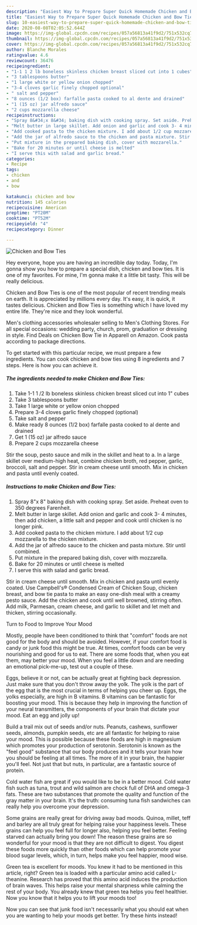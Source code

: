 ```yaml
---
description: "Easiest Way to Prepare Super Quick Homemade Chicken and Bow Ties"
title: "Easiest Way to Prepare Super Quick Homemade Chicken and Bow Ties"
slug: 10-easiest-way-to-prepare-super-quick-homemade-chicken-and-bow-ties
date: 2020-08-08T02:05:52.644Z
image: https://img-global.cpcdn.com/recipes/057a56813a41f9d2/751x532cq70/chicken-and-bow-ties-recipe-main-photo.jpg
thumbnail: https://img-global.cpcdn.com/recipes/057a56813a41f9d2/751x532cq70/chicken-and-bow-ties-recipe-main-photo.jpg
cover: https://img-global.cpcdn.com/recipes/057a56813a41f9d2/751x532cq70/chicken-and-bow-ties-recipe-main-photo.jpg
author: Blanche Morales
ratingvalue: 4.6
reviewcount: 36476
recipeingredient:
- "1-1 1 2 lb boneless skinless chicken breast sliced cut into 1 cubes"
- "3 tablespoons butter"
- "1 large white or yellow onion chopped"
- "3-4 cloves garlic finely chopped optional"
- " salt and pepper"
- "8 ounces (1/2 box) farfalle pasta cooked to al dente and drained"
- "1 (15 oz) jar alfredo sauce"
- "2 cups mozzarella cheese"
recipeinstructions:
- "Spray 8&#34;x 8&#34; baking dish with cooking spray. Set aside. Preheat oven to 350 degrees Farenheit."
- "Melt butter in large skillet. Add onion and garlic and cook 3- 4 minutes, then add chicken, a little salt and pepper and cook until chicken is no longer pink."
- "Add cooked pasta to the chicken mixture. I add about 1/2 cup mozzarella to the chicken mixture."
- "Add the jar of alfredo sauce to the chicken and pasta mixture. Stir until combined."
- "Put mixture in the prepared baking dish, cover with mozzarella."
- "Bake for 20 minutes or until cheese is melted"
- "I serve this with salad and garlic bread."
categories:
- Recipe
tags:
- chicken
- and
- bow

katakunci: chicken and bow 
nutrition: 145 calories
recipecuisine: American
preptime: "PT20M"
cooktime: "PT52M"
recipeyield: "4"
recipecategory: Dinner

---
```



![Chicken and Bow Ties](https://img-global.cpcdn.com/recipes/057a56813a41f9d2/751x532cq70/chicken-and-bow-ties-recipe-main-photo.jpg)

Hey everyone, hope you are having an incredible day today. Today, I'm gonna show you how to prepare a special dish, chicken and bow ties. It is one of my favorites. For mine, I'm gonna make it a little bit tasty. This will be really delicious.

Chicken and Bow Ties is one of the most popular of recent trending meals on earth. It is appreciated by millions every day. It's easy, it is quick, it tastes delicious. Chicken and Bow Ties is something which I have loved my entire life. They're nice and they look wonderful.

Men&#39;s clothing accessories wholesaler selling to Men&#39;s Clothing Stores. For all special occasions: wedding party, church, prom, graduation or dressing in style. Find Deals on Chicken Bow Tie in Apparell on Amazon. Cook pasta according to package directions.


To get started with this particular recipe, we must prepare a few ingredients. You can cook chicken and bow ties using 8 ingredients and 7 steps. Here is how you can achieve it.

<!--inarticleads1-->

##### The ingredients needed to make Chicken and Bow Ties:

1. Take 1-1 1 /2 lb boneless skinless chicken breast sliced cut into 1&#34; cubes
1. Take 3 tablespoons butter
1. Take 1 large white or yellow onion chopped
1. Prepare 3-4 cloves garlic finely chopped (optional)
1. Take  salt and pepper
1. Make ready 8 ounces (1/2 box) farfalle pasta cooked to al dente and drained
1. Get 1 (15 oz) jar alfredo sauce
1. Prepare 2 cups mozzarella cheese


Stir the soup, pesto sauce and milk in the skillet and heat to a. In a large skillet over medium-high heat, combine chicken broth, red pepper, garlic, broccoli, salt and pepper. Stir in cream cheese until smooth. Mix in chicken and pasta until evenly coated. 

<!--inarticleads2-->

##### Instructions to make Chicken and Bow Ties:

1. Spray 8&#34;x 8&#34; baking dish with cooking spray. Set aside. Preheat oven to 350 degrees Farenheit.
1. Melt butter in large skillet. Add onion and garlic and cook 3- 4 minutes, then add chicken, a little salt and pepper and cook until chicken is no longer pink.
1. Add cooked pasta to the chicken mixture. I add about 1/2 cup mozzarella to the chicken mixture.
1. Add the jar of alfredo sauce to the chicken and pasta mixture. Stir until combined.
1. Put mixture in the prepared baking dish, cover with mozzarella.
1. Bake for 20 minutes or until cheese is melted
1. I serve this with salad and garlic bread.


Stir in cream cheese until smooth. Mix in chicken and pasta until evenly coated. Use Campbell&#39;s® Condensed Cream of Chicken Soup, chicken breast, and bow tie pasta to make an easy one-dish meal with a creamy pesto sauce. Add the chicken and cook until well browned, stirring often. Add milk, Parmesan, cream cheese, and garlic to skillet and let melt and thicken, stirring occasionally. 

Turn to Food to Improve Your Mood


Mostly, people have been conditioned to think that "comfort" foods are not good for the body and should be avoided. However, if your comfort food is candy or junk food this might be true. At times, comfort foods can be very nourishing and good for us to eat. There are some foods that, when you eat them, may better your mood. When you feel a little down and are needing an emotional pick-me-up, test out a couple of these.

Eggs, believe it or not, can be actually great at fighting back depression. Just make sure that you don't throw away the yolk. The yolk is the part of the egg that is the most crucial in terms of helping you cheer up. Eggs, the yolks especially, are high in B vitamins. B vitamins can be fantastic for boosting your mood. This is because they help in improving the function of your neural transmitters, the components of your brain that dictate your mood. Eat an egg and jolly up!

Build a trail mix out of seeds and/or nuts. Peanuts, cashews, sunflower seeds, almonds, pumpkin seeds, etc are all fantastic for helping to raise your mood. This is possible because these foods are high in magnesium which promotes your production of serotonin. Serotonin is known as the "feel good" substance that our body produces and it tells your brain how you should be feeling at all times. The more of it in your brain, the happier you'll feel. Not just that but nuts, in particular, are a fantastic source of protein.

Cold water fish are great if you would like to be in a better mood. Cold water fish such as tuna, trout and wild salmon are chock full of DHA and omega-3 fats. These are two substances that promote the quality and function of the gray matter in your brain. It's the truth: consuming tuna fish sandwiches can really help you overcome your depression. 

Some grains are really great for driving away bad moods. Quinoa, millet, teff and barley are all truly great for helping raise your happiness levels. These grains can help you feel full for longer also, helping you feel better. Feeling starved can actually bring you down! The reason these grains are so wonderful for your mood is that they are not difficult to digest. You digest these foods more quickly than other foods which can help promote your blood sugar levels, which, in turn, helps make you feel happier, mood wise.

Green tea is excellent for moods. You knew it had to be mentioned in this article, right? Green tea is loaded with a particular amino acid called L-theanine. Research has proved that this amino acid induces the production of brain waves. This helps raise your mental sharpness while calming the rest of your body. You already knew that green tea helps you feel healthier. Now you know that it helps you to lift your moods too!

Now you can see that junk food isn't necessarily what you should eat when you are wanting to help your moods get better. Try  these hints  instead!


